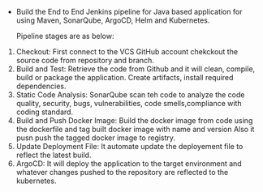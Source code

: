 * Build the End to End Jenkins pipeline for Java based application for using Maven, SonarQube, ArgoCD, Helm and Kubernetes.

  Pipeline stages are as below:

1. Checkout: First connect to the VCS GitHub account chekckout the source code from repository and branch.
2. Build and Test: Retrieve the code from Github and it will clean, compile, build or package the application. Create artifacts, install required dependencies.
3. Static Code Analysis: SonarQube scan teh code to analyze the code quality, security, bugs, vulnerabilities, code smells,compliance with coding standard.
4. Build and Push Docker Image: Build the docker image from code using the dockerfile and tag built docker image with name and version Also it pusn push the tagged docker image to registry.
5. Update Deployment File: It automate update the deployement file to reflect the latest build.
6. ArgoCD: It will deploy the application to the target environment and whatever changes pushed to the repository are reflected to the kubernetes.
